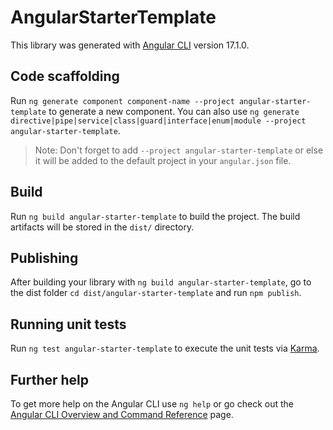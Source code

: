 # AngularStarterTemplate

This library was generated with [Angular CLI](https://github.com/angular/angular-cli) version 17.1.0.

## Code scaffolding

Run `ng generate component component-name --project angular-starter-template` to generate a new component. You can also use `ng generate directive|pipe|service|class|guard|interface|enum|module --project angular-starter-template`.
> Note: Don't forget to add `--project angular-starter-template` or else it will be added to the default project in your `angular.json` file. 

## Build

Run `ng build angular-starter-template` to build the project. The build artifacts will be stored in the `dist/` directory.

## Publishing

After building your library with `ng build angular-starter-template`, go to the dist folder `cd dist/angular-starter-template` and run `npm publish`.

## Running unit tests

Run `ng test angular-starter-template` to execute the unit tests via [Karma](https://karma-runner.github.io).

## Further help

To get more help on the Angular CLI use `ng help` or go check out the [Angular CLI Overview and Command Reference](https://angular.io/cli) page.
